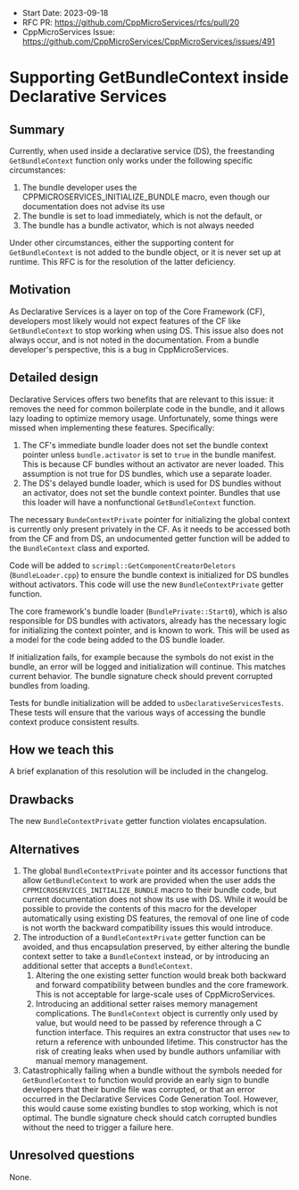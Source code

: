 - Start Date: 2023-09-18
- RFC PR: https://github.com/CppMicroServices/rfcs/pull/20
- CppMicroServices Issue: https://github.com/CppMicroServices/CppMicroServices/issues/491

# Supporting GetBundleContext inside Declarative Services

## Summary

Currently, when used inside a declarative service (DS), the freestanding `GetBundleContext` function only works under the following specific circumstances:

1. The bundle developer uses the CPPMICROSERVICES_INITIALIZE_BUNDLE macro, even though our documentation does not advise its use
2. The bundle is set to load immediately, which is not the default, or
3. The bundle has a bundle activator, which is not always needed

Under other circumstances, either the supporting content for `GetBundleContext` is not added to the bundle object, or it is never set up at runtime. This RFC is for the resolution of the latter deficiency.

## Motivation

As Declarative Services is a layer on top of the Core Framework (CF), developers most likely would not expect features of the CF like `GetBundleContext` to stop working when using DS. This issue also does not always occur, and is not noted in the documentation. From a bundle developer's perspective, this is a bug in CppMicroServices.

## Detailed design

Declarative Services offers two benefits that are relevant to this issue: it removes the need for common boilerplate code in the bundle, and it allows lazy loading to optimize memory usage. Unfortunately, some things were missed when implementing these features. Specifically:

1. The CF's immediate bundle loader does not set the bundle context pointer unless `bundle.activator` is set to `true` in the bundle manifest. This is because CF bundles without an activator are never loaded. This assumption is not true for DS bundles, which use a separate loader.
2. The DS's delayed bundle loader, which is used for DS bundles without an activator, does not set the bundle context pointer. Bundles that use this loader will have a nonfunctional `GetBundleContext` function.

The necessary `BundeContextPrivate` pointer for initializing the global context is currently only present privately in the CF. As it needs to be accessed both from the CF and from DS, an undocumented getter function will be added to the `BundleContext` class and exported.

Code will be added to `scrimpl::GetComponentCreatorDeletors` (`BundleLoader.cpp`) to ensure the bundle context is initialized for DS bundles without activators. This code will use the new `BundleContextPrivate` getter function.

The core framework's bundle loader (`BundlePrivate::Start0`), which is also responsible for DS bundles with activators, already has the necessary logic for initializing the context pointer, and is known to work. This will be used as a model for the code being added to the DS bundle loader.

If initialization fails, for example because the symbols do not exist in the bundle, an error will be logged and initialization will continue. This matches current behavior. The bundle signature check should prevent corrupted bundles from loading.

Tests for bundle initialization will be added to `usDeclarativeServicesTests`. These tests will ensure that the various ways of accessing the bundle context produce consistent results.

## How we teach this

A brief explanation of this resolution will be included in the changelog.

## Drawbacks

The new `BundleContextPrivate` getter function violates encapsulation.

## Alternatives

1. The global `BundleContextPrivate` pointer and its accessor functions that allow `GetBundleContext` to work are provided when the user adds the `CPPMICROSERVICES_INITIALIZE_BUNDLE` macro to their bundle code, but current documentation does not show its use with DS. While it would be possible to provide the contents of this macro for the developer automatically using existing DS features, the removal of one line of code is not worth the backward compatibility issues this would introduce.
2. The introduction of a `BundleContextPrivate` getter function can be avoided, and thus encapsulation preserved, by either altering the bundle context setter to take a `BundleContext` instead, or by introducing an additional setter that accepts a `BundleContext`.
	1. Altering the one existing setter function would break both backward and forward compatibility between bundles and the core framework. This is not acceptable for large-scale uses of CppMicroServices.
	2. Introducing an additional setter raises memory management complications. The `BundleContext` object is currently only used by value, but would need to be passed by reference through a C function interface. This requires an extra constructor that uses `new` to return a reference with unbounded lifetime. This constructor has the risk of creating leaks when used by bundle authors unfamiliar with manual memory management.
3. Catastrophically failing when a bundle without the symbols needed for `GetBundleContext` to function would provide an early sign to bundle developers that their bundle file was corrupted, or that an error occurred in the Declarative Services Code Generation Tool. However, this would cause some existing bundles to stop working, which is not optimal. The bundle signature check should catch corrupted bundles without the need to trigger a failure here.

## Unresolved questions

None.
